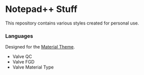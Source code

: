 # Notepad++ Stuff
This repository contains various styles created for personal use.

### Languages
Designed for the [Material Theme](https://github.com/Codextor/npp-material-theme).
- Valve QC
- Valve FGD
- Valve Material Type
